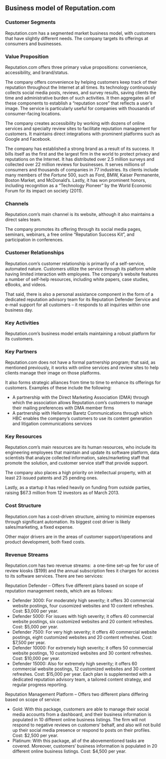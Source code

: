 Business model of Reputation.com
--------------------------------

 ### Customer Segments

 Reputation.com has a segmented market business model, with customers that have slightly different needs. The company targets its offerings at consumers and businesses.

 ### Value Proposition

 Reputation.com offers three primary value propositions: convenience, accessibility, and brand/status.

 The company offers convenience by helping customers keep track of their reputation throughout the Internet at all times. Its technology continuously collects social media posts, reviews, and survey results, saving clients the time and administrative burden of such activities. It then aggregates all of these components to establish a “reputation score” that reflects a user’s image. The service is particularly useful for companies with thousands of consumer-facing locations.

 The company creates accessibility by working with dozens of online services and specialty review sites to facilitate reputation management for customers. It maintains direct integrations with prominent platforms such as Google and Facebook.

 The company has established a strong brand as a result of its success. It bills itself as the first and the largest firm in the world to protect privacy and reputations on the Internet. It has distributed over 2.5 million surveys and collected over 22 million reviews for businesses. It serves millions of consumers and thousands of companies in 77 industries. Its clients include many members of the *Fortune* 500, such as Ford, BMW, Kaiser Permanente, Boston Market, and McDonald’s. Lastly, it has won prominent honors, including recognition as a “Technology Pioneer” by the World Economic Forum for its impact on society (2011).

 ### Channels

 Reputation.com’s main channel is its website, although it also maintains a direct sales team.

 The company promotes its offering through its social media pages, seminars, webinars, a free online “Reputation Success Kit”, and participation in conferences.

 ### Customer Relationships

 Reputation.com’s customer relationship is primarily of a self-service, automated nature. Customers utilize the service through its platform while having limited interaction with employees. The company’s website features a number of self-help resources, including white papers, case studies, eBooks, and videos.

 That said, there is also a personal assistance component in the form of a dedicated reputation advisory team for its Reputation Defender Service and e-mail support for all customers – it responds to all inquiries within one business day.

 ### Key Activities

 Reputation.com’s business model entails maintaining a robust platform for its customers.

 ### Key Partners

 Reputation.com does not have a formal partnership program; that said, as mentioned previously, it works with online services and review sites to help clients manage their image on those platforms.

 It also forms strategic alliances from time to time to enhance its offerings for customers. Examples of these include the following:

  * A partnership with the Direct Marketing Association (DMA) through which the association allows Reputation.com’s customers to manage their mailing preferences with DMA member firms
 * A partnership with Hellerman Baretz Communications through which HBC enables the company’s customers to use its content generation and litigation communications services
  ### Key Resources

 Reputation.com’s main resources are its human resources, who include its engineering employees that maintain and update its software platform, data scientists that analyze collected information, sales/marketing staff that promote the solution, and customer service staff that provide support.

 The company also places a high priority on intellectual property, with at least 23 issued patents and 25 pending ones.

 Lastly, as a startup it has relied heavily on funding from outside parties, raising $67.3 million from 12 investors as of March 2013.

 ### Cost Structure

 Reputation.com has a cost-driven structure, aiming to minimize expenses through significant automation. Its biggest cost driver is likely sales/marketing, a fixed expense.

 Other major drivers are in the areas of customer support/operations and product development, both fixed costs.

 ### Revenue Streams

 Reputation.com has two revenue streams:  a one-time set-up fee for use of review kiosks ($199) and the annual subscription fees it charges for access to its software services. There are two services:

 Reputation Defender – Offers five different plans based on scope of reputation management needs, which are as follows:

  * Defender 3000: For moderately high severity; it offers 30 commercial website postings, four cusomized websites and 10 content refreshes. Cost: $3,000 per year.
 * Defender 5000: For issues with high severity; it offers 40 commercial website postings, six customized websites and 20 content refreshes. Cost: $5,000 per year.
 * Defender 7500: For very high severity; it offers 40 commercial website postings, eight customized websites and 20 content refreshes. Cost: $7,500 per year.
 * Defender 10000: For extremely high severity; it offers 50 commercial website postings, 10 customized websites and 30 content refreshes. Cost: $10,000 per year.
 * Defender 15000: Also for extremely high severity; it offers 60 commercial website postings, 12 customized websites and 30 content refreshes. Cost: $15,000 per year.
  Each plan is supplemented with a dedicated reputation advisory team, a tailored content strategy, and regular progress reporting.

 Reputation Management Platform – Offers two different plans differing based on scope of service:

  * Gold: With this package, customers are able to manage their social media accounts from a dashboard, and their business information is populated in 10 different online business listings. The firm will not respond to negative reviews on customers’ behalf, and also will not build up their social media presence or respond to posts on their profiles. Cost: $2,500 per year.
 * Platinum: With this package, all of the abovementioned tasks are covered. Moreover, customers‘ business information is populated in 20 different online business listings. Cost: $4,500 per year.